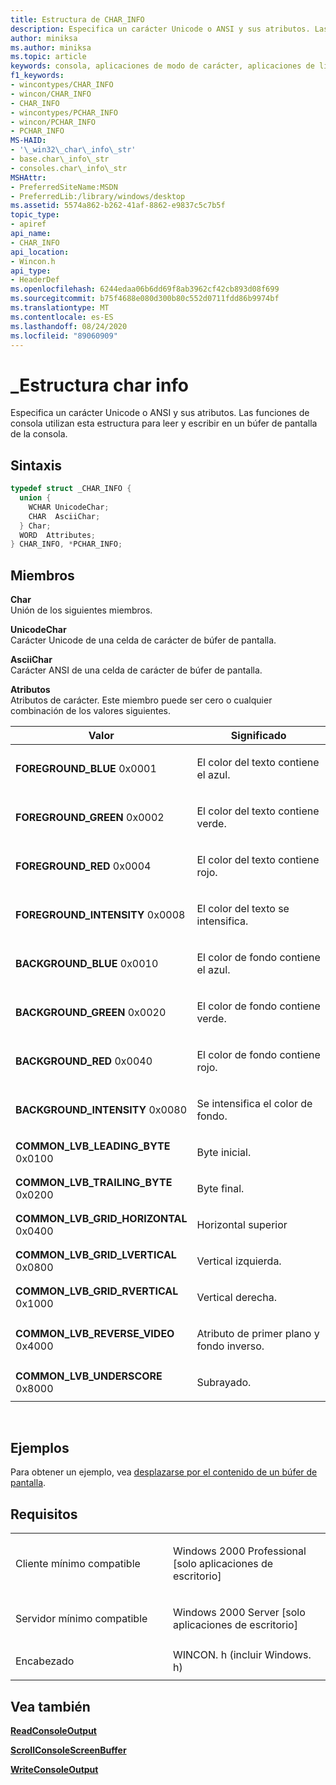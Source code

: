 ```yaml
---
title: Estructura de CHAR_INFO
description: Especifica un carácter Unicode o ANSI y sus atributos. Las funciones de consola utilizan esta estructura para leer y escribir en un búfer de pantalla de la consola.
author: miniksa
ms.author: miniksa
ms.topic: article
keywords: consola, aplicaciones de modo de carácter, aplicaciones de línea de comandos, aplicaciones de terminal, API de consola
f1_keywords:
- wincontypes/CHAR_INFO
- wincon/CHAR_INFO
- CHAR_INFO
- wincontypes/PCHAR_INFO
- wincon/PCHAR_INFO
- PCHAR_INFO
MS-HAID:
- '\_win32\_char\_info\_str'
- base.char\_info\_str
- consoles.char\_info\_str
MSHAttr:
- PreferredSiteName:MSDN
- PreferredLib:/library/windows/desktop
ms.assetid: 5574a862-b262-41af-8862-e9837c5c7b5f
topic_type:
- apiref
api_name:
- CHAR_INFO
api_location:
- Wincon.h
api_type:
- HeaderDef
ms.openlocfilehash: 6244edaa06b6dd69f8ab3962cf42cb893d08f699
ms.sourcegitcommit: b75f4688e080d300b80c552d0711fdd86b9974bf
ms.translationtype: MT
ms.contentlocale: es-ES
ms.lasthandoff: 08/24/2020
ms.locfileid: "89060909"
---
```

# <a name="char_info-structure"></a>\_Estructura char info


Especifica un carácter Unicode o ANSI y sus atributos. Las funciones de consola utilizan esta estructura para leer y escribir en un búfer de pantalla de la consola.

<a name="syntax"></a>Sintaxis
------

```C
typedef struct _CHAR_INFO {
  union {
    WCHAR UnicodeChar;
    CHAR  AsciiChar;
  } Char;
  WORD  Attributes;
} CHAR_INFO, *PCHAR_INFO;
```

<a name="members"></a>Miembros
-------

**Char**  
Unión de los siguientes miembros.

**UnicodeChar**  
Carácter Unicode de una celda de carácter de búfer de pantalla.

**AsciiChar**  
Carácter ANSI de una celda de carácter de búfer de pantalla.

**Atributos**  
Atributos de carácter. Este miembro puede ser cero o cualquier combinación de los valores siguientes.

<table>
<colgroup>
<col width="50%" />
<col width="50%" />
</colgroup>
<thead>
<tr class="header">
<th>Valor</th>
<th>Significado</th>
</tr>
</thead>
<tbody>
<tr class="odd">
<td><span id="FOREGROUND_BLUE"></span><span id="foreground_blue"></span>
<strong>FOREGROUND_BLUE</strong> 0x0001</td>
<td><p>El color del texto contiene el azul.</p></td>
</tr>
<tr class="even">
<td><span id="FOREGROUND_GREEN"></span><span id="foreground_green"></span>
<strong>FOREGROUND_GREEN</strong> 0x0002</td>
<td><p>El color del texto contiene verde.</p></td>
</tr>
<tr class="odd">
<td><span id="FOREGROUND_RED"></span><span id="foreground_red"></span>
<strong>FOREGROUND_RED</strong> 0x0004</td>
<td><p>El color del texto contiene rojo.</p></td>
</tr>
<tr class="even">
<td><span id="FOREGROUND_INTENSITY"></span><span id="foreground_intensity"></span>
<strong>FOREGROUND_INTENSITY</strong> 0x0008</td>
<td><p>El color del texto se intensifica.</p></td>
</tr>
<tr class="odd">
<td><span id="BACKGROUND_BLUE"></span><span id="background_blue"></span>
<strong>BACKGROUND_BLUE</strong> 0x0010</td>
<td><p>El color de fondo contiene el azul.</p></td>
</tr>
<tr class="even">
<td><span id="BACKGROUND_GREEN"></span><span id="background_green"></span>
<strong>BACKGROUND_GREEN</strong> 0x0020</td>
<td><p>El color de fondo contiene verde.</p></td>
</tr>
<tr class="odd">
<td><span id="BACKGROUND_RED"></span><span id="background_red"></span>
<strong>BACKGROUND_RED</strong> 0x0040</td>
<td><p>El color de fondo contiene rojo.</p></td>
</tr>
<tr class="even">
<td><span id="BACKGROUND_INTENSITY"></span><span id="background_intensity"></span>
<strong>BACKGROUND_INTENSITY</strong> 0x0080</td>
<td><p>Se intensifica el color de fondo.</p></td>
</tr>
<tr class="odd">
<td><span id="COMMON_LVB_LEADING_BYTE"></span><span id="common_lvb_leading_byte"></span>
<strong>COMMON_LVB_LEADING_BYTE</strong> 0x0100</td>
<td><p>Byte inicial.</p></td>
</tr>
<tr class="even">
<td><span id="COMMON_LVB_TRAILING_BYTE"></span><span id="common_lvb_trailing_byte"></span>
<strong>COMMON_LVB_TRAILING_BYTE</strong> 0x0200</td>
<td><p>Byte final.</p></td>
</tr>
<tr class="odd">
<td><span id="COMMON_LVB_GRID_HORIZONTAL"></span><span id="common_lvb_grid_horizontal"></span>
<strong>COMMON_LVB_GRID_HORIZONTAL</strong> 0x0400</td>
<td><p>Horizontal superior</p></td>
</tr>
<tr class="even">
<td><span id="COMMON_LVB_GRID_LVERTICAL"></span><span id="common_lvb_grid_lvertical"></span>
<strong>COMMON_LVB_GRID_LVERTICAL</strong> 0x0800</td>
<td><p>Vertical izquierda.</p></td>
</tr>
<tr class="odd">
<td><span id="COMMON_LVB_GRID_RVERTICAL"></span><span id="common_lvb_grid_rvertical"></span>
<strong>COMMON_LVB_GRID_RVERTICAL</strong> 0x1000</td>
<td><p>Vertical derecha.</p></td>
</tr>
<tr class="even">
<td><span id="COMMON_LVB_REVERSE_VIDEO"></span><span id="common_lvb_reverse_video"></span>
<strong>COMMON_LVB_REVERSE_VIDEO</strong> 0x4000</td>
<td><p>Atributo de primer plano y fondo inverso.</p></td>
</tr>
<tr class="odd">
<td><span id="COMMON_LVB_UNDERSCORE"></span><span id="common_lvb_underscore"></span>
<strong>COMMON_LVB_UNDERSCORE</strong> 0x8000</td>
<td><p>Subrayado.</p></td>
</tr>
<tr class="even">
</tr>
<tr class="odd">
</tr>
<tr class="even">
</tr>
<tr class="odd">
</tr>
<tr class="even">
</tr>
<tr class="odd">
</tr>
<tr class="even">
</tr>
<tr class="odd">
</tr>
<tr class="even">
</tr>
<tr class="odd">
</tr>
<tr class="even">
</tr>
<tr class="odd">
</tr>
<tr class="even">
</tr>
</tbody>
</table>

 

<a name="examples"></a>Ejemplos
--------

Para obtener un ejemplo, vea [desplazarse por el contenido de un búfer de pantalla](scrolling-a-screen-buffer-s-contents.md).

<a name="requirements"></a>Requisitos
------------

<table>
<colgroup>
<col width="50%" />
<col width="50%" />
</colgroup>
<tbody>
<tr class="odd">
<td><p>Cliente mínimo compatible</p></td>
<td><p>Windows 2000 Professional [solo aplicaciones de escritorio]</p></td>
</tr>
<tr class="even">
<td><p>Servidor mínimo compatible</p></td>
<td><p>Windows 2000 Server [solo aplicaciones de escritorio]</p></td>
</tr>
<tr class="odd">
<td><p>Encabezado</p></td>
<td>WINCON. h (incluir Windows. h)</td>
</tr>
</tbody>
</table>

## <a name="span-idsee_alsospansee-also"></a><span id="see_also"></span>Vea también


[**ReadConsoleOutput**](readconsoleoutput.md)

[**ScrollConsoleScreenBuffer**](scrollconsolescreenbuffer.md)

[**WriteConsoleOutput**](writeconsoleoutput.md)

 

 





